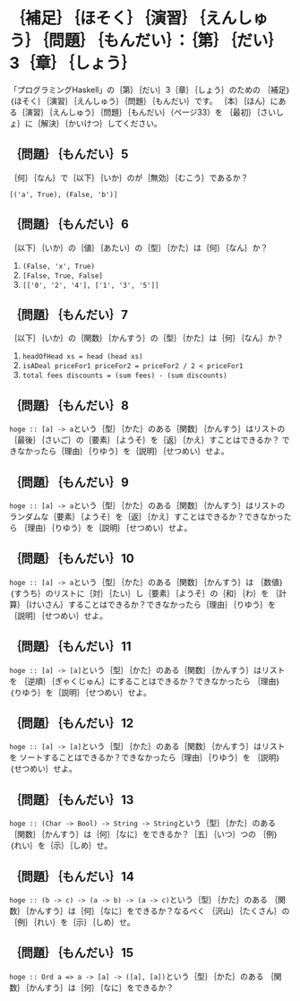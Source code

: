 ｛補足｝｛ほそく｝｛演習｝｛えんしゅう｝｛問題｝｛もんだい｝：｛第｝｛だい｝3｛章｝｛しょう｝
=============================================================================================

「プログラミングHaskell」の｛第｝｛だい｝3｛章｝｛しょう｝のための
｛補足｝｛ほそく｝｛演習｝｛えんしゅう｝｛問題｝｛もんだい｝です。
｛本｝｛ほん｝にある｛演習｝｛えんしゅう｝｛問題｝｛もんだい｝（ページ33）を
｛最初｝｛さいしょ｝に｛解決｝｛かいけつ｝してください。

｛問題｝｛もんだい｝5
---------------------

｛何｝｛なん｝で｛以下｝｛いか｝のが｛無効｝｛むこう｝であるか？

    [('a', True), (False, 'b')]

｛問題｝｛もんだい｝6
---------------------

｛以下｝｛いか｝の｛値｝｛あたい｝の｛型｝｛かた｝は｛何｝｛なん｝か？

1. `(False, 'x', True)`
2. `[False, True, False]`
3. `[['0', '2', '4'], ['1', '3', '5']]`

｛問題｝｛もんだい｝7
---------------------

｛以下｝｛いか｝の｛関数｝｛かんすう｝の｛型｝｛かた｝は｛何｝｛なん｝か？

1. `headOfHead xs = head (head xs)`
2. `isADeal priceFor1 priceFor2 = priceFor2 / 2 < priceFor1`
3. `total fees discounts = (sum fees) - (sum discounts)`

｛問題｝｛もんだい｝8
---------------------

`hoge :: [a] -> a`という｛型｝｛かた｝のある｛関数｝｛かんすう｝はリストの
｛最後｝｛さいご｝の｛要素｝｛ようそ｝を｛返｝｛かえ｝すことはできるか？
できなかったら｛理由｝｛りゆう｝を｛説明｝｛せつめい｝せよ。

｛問題｝｛もんだい｝9
---------------------

`hoge :: [a] -> a`という｛型｝｛かた｝のある｛関数｝｛かんすう｝はリストの
ランダムな｛要素｝｛ようそ｝を｛返｝｛かえ｝すことはできるか？できなかったら
｛理由｝｛りゆう｝を｛説明｝｛せつめい｝せよ。

｛問題｝｛もんだい｝10
----------------------

`hoge :: [a] -> a`という｛型｝｛かた｝のある｛関数｝｛かんすう｝は
｛数値｝｛すうち｝のリストに｛対｝｛たい｝し｛要素｝｛ようそ｝の｛和｝｛わ｝を
｛計算｝｛けいさん｝することはできるか？できなかったら｛理由｝｛りゆう｝を
｛説明｝｛せつめい｝せよ。

｛問題｝｛もんだい｝11
----------------------

`hoge :: [a] -> [a]`という｛型｝｛かた｝のある｛関数｝｛かんすう｝はリストを
｛逆順｝｛ぎゃくじゅん｝にすることはできるか？できなかったら
｛理由｝｛りゆう｝を｛説明｝｛せつめい｝せよ。

｛問題｝｛もんだい｝12
----------------------

`hoge :: [a] -> [a]`という｛型｝｛かた｝のある｛関数｝｛かんすう｝はリストを
ソートすることはできるか？できなかったら｛理由｝｛りゆう｝を
｛説明｝｛せつめい｝せよ。

｛問題｝｛もんだい｝13
----------------------

`hoge :: (Char -> Bool) -> String -> String`という｛型｝｛かた｝のある
｛関数｝｛かんすう｝は｛何｝｛なに｝をできるか？｛五｝｛いつ｝つの
｛例｝｛れい｝を｛示｝｛しめ｝せ。

｛問題｝｛もんだい｝14
----------------------

`hoge :: (b -> c) -> (a -> b) -> (a -> c)`という｛型｝｛かた｝のある
｛関数｝｛かんすう｝は｛何｝｛なに｝をできるか？なるべく
｛沢山｝｛たくさん｝の｛例｝｛れい｝を｛示｝｛しめ｝せ。

｛問題｝｛もんだい｝15
----------------------

`hoge :: Ord a => a -> [a] -> ([a], [a])`という｛型｝｛かた｝のある
｛関数｝｛かんすう｝は｛何｝｛なに｝をできるか？
